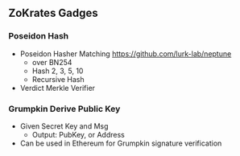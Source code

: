 ## ZoKrates Gadges

### Poseidon Hash

- Poseidon Hasher Matching https://github.com/lurk-lab/neptune
  - over BN254
  - Hash 2, 3, 5, 10
  - Recursive Hash
- Verdict Merkle Verifier

### Grumpkin Derive Public Key

- Given Secret Key and Msg
  - Output: PubKey, or Address
- Can be used in Ethereum for Grumpkin signature verification
